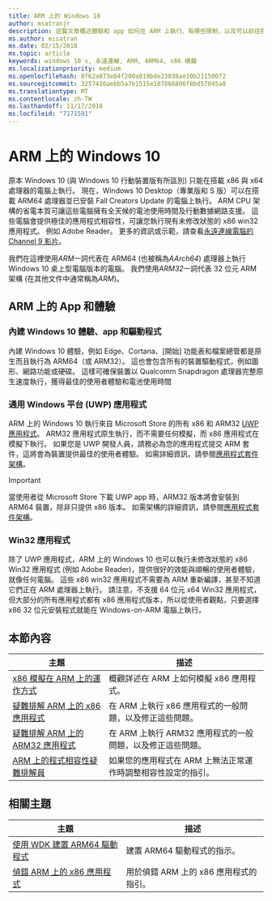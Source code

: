 ```yaml
---
title: ARM 上的 Windows 10
author: msatranjr
description: 這篇文章概述體驗和 app 如何在 ARM 上執行、有哪些限制，以及可以前往哪裡了解更多。
ms.author: misatran
ms.date: 02/15/2018
ms.topic: article
keywords: windows 10 s, 永遠連線, ARM, ARM64, x86 模擬
ms.localizationpriority: medium
ms.openlocfilehash: 8f62a873e84f200a019bde23038ae10b21150072
ms.sourcegitcommit: 3257416aebb5a7b1515e107866806f8bd57845a8
ms.translationtype: MT
ms.contentlocale: zh-TW
ms.lasthandoff: 11/17/2018
ms.locfileid: "7171591"
---
```

# <a name="windows-10-on-arm"></a>ARM 上的 Windows 10
原本 Windows 10 (與 Windows 10 行動裝置版有所區別) 只能在搭載 x86 與 x64 處理器的電腦上執行。 現在，Windows 10 Desktop（專業版和 S 版）可以在搭載 ARM64 處理器並已安裝 Fall Creators Update 的電腦上執行。 ARM CPU 架構的省電本質可讓這些電腦擁有全天候的電池使用時間及行動數據網路支援。 這些電腦會提供極佳的應用程式相容性，可讓您執行現有未修改狀態的 x86 win32 應用程式。 例如 Adobe Reader。 更多的資訊或示範，請查看[永遠連線電腦的 Channel 9 影片](https://channel9.msdn.com/Events/Build/2017/P4171)。 

我們在這裡使用*ARM*一詞代表在 ARM64 (也被稱為*AArch64*) 處理器上執行 Windows 10 桌上型電腦版本的電腦。  我們使用*ARM32*一詞代表 32 位元 ARM 架構 (在其他文件中通常稱為*ARM*)。

## <a name="apps-and-experiences-on-arm"></a>ARM 上的 App 和體驗

### <a name="built-in-windows-10-experiences-apps-and-drivers"></a>內建 Windows 10 體驗、app 和驅動程式
內建 Windows 10 體驗，例如 Edge、Cortana、[開始] 功能表和檔案總管都是原生而且執行為 ARM64（或 ARM32）。 這也會包含所有的裝置驅動程式，例如圖形、網路功能或硬碟。 這樣可確保裝置以 Qualcomm Snapdragon 處理器完整原生速度執行，獲得最佳的使用者體驗和電池使用時間

### <a name="universal-windows-platform-uwp-apps"></a>通用 Windows 平台 (UWP) 應用程式
ARM 上的 Windows 10 執行來自 Microsoft Store 的所有 x86 和 ARM32 [UWP 應用程式](../get-started/universal-application-platform-guide.md)。 ARM32 應用程式原生執行，而不需要任何模擬，而 x86 應用程式在模擬下執行。 如果您是 UWP 開發人員，請務必為您的應用程式提交 ARM 套件，這將會為裝置提供最佳的使用者體驗。 如需詳細資訊，請參閱[應用程式套件架構](../packaging/device-architecture.md)。

>[!IMPORTANT] 
> 當使用者從 Microsoft Store 下載 UWP app 時，ARM32 版本將會安裝到 ARM64 裝置，除非只提供 x86 版本。 如需架構的詳細資訊，請參閱[應用程式套件架構](../packaging/device-architecture.md)。

### <a name="win32-apps"></a>Win32 應用程式
除了 UWP 應用程式，ARM 上的 Windows 10 也可以執行未修改狀態的 x86 Win32 應用程式 (例如 Adobe Reader)，提供很好的效能與順暢的使用者體驗，就像任何電腦。 這些 x86 win32 應用程式不需要為 ARM 重新編譯，甚至不知道它們正在 ARM 處理器上執行。 請注意，不支援 64 位元 x64 Win32 應用程式，但大部分的所有應用程式都有 x86 應用程式版本，所以從使用者觀點，只要選擇 x86 32 位元安裝程式就能在 Windows-on-ARM 電腦上執行。

## <a name="in-this-section"></a>本節內容
|主題 | 描述 |
|-----|-----|
|[x86 模擬在 ARM 上的運作方式](apps-on-arm-x86-emulation.md)|概觀詳述在 ARM 上如何模擬 x86 應用程式。|
|[疑難排解 ARM 上的 x86 應用程式](apps-on-arm-troubleshooting-x86.md)|在 ARM 上執行 x86 應用程式的一般問題，以及修正這些問題。 |
|[疑難排解 ARM 上的 ARM32 應用程式](apps-on-arm-troubleshooting-arm32.md)|在 ARM 上執行 ARM32 應用程式的一般問題，以及修正這些問題。 |
|[ARM 上的程式相容性疑難排解員](apps-on-arm-program-compat-troubleshooter.md)|如果您的應用程式在 ARM 上無法正常運作時調整相容性設定的指引。 |

## <a name="related-topics"></a>相關主題
|主題 | 描述 |
|-----|-----|
|[使用 WDK 建置 ARM64 驅動程式](https://docs.microsoft.com/en-us/windows-hardware/drivers/develop/building-arm64-drivers)|建置 ARM64 驅動程式的指示。 |
| [偵錯 ARM 上的 x86 應用程式](https://docs.microsoft.com/en-us/windows-hardware/drivers/debugger/debugging-arm64) | 用於偵錯 ARM 上的 x86 應用程式的指引。 |
